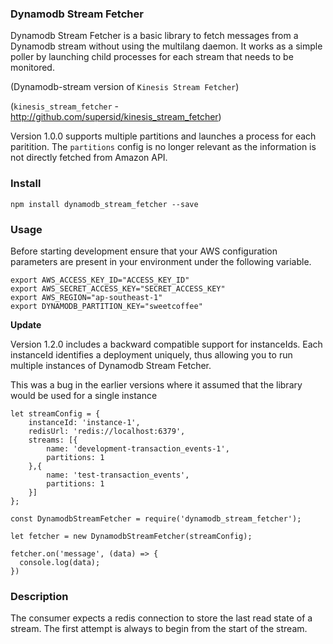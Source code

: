 ### Dynamodb Stream Fetcher

Dynamodb Stream Fetcher is a basic library to fetch messages from a Dynamodb 
stream without using the multilang daemon. It works as a simple poller by
launching child processes for each stream that needs to be monitored.

(Dynamodb-stream version of `Kinesis Stream Fetcher`)

(`kinesis_stream_fetcher` - http://github.com/supersid/kinesis_stream_fetcher)

Version 1.0.0 supports multiple partitions and launches a process for each paritition.
The `partitions` config is no longer relevant as the information is not directly fetched 
from Amazon API.

### Install

```
npm install dynamodb_stream_fetcher --save
```

### Usage

Before starting development ensure that your AWS configuration parameters
are present in your environment under the following variable.

```
export AWS_ACCESS_KEY_ID="ACCESS_KEY_ID"
export AWS_SECRET_ACCESS_KEY="SECRET_ACCESS_KEY"
export AWS_REGION="ap-southeast-1"
export DYNAMODB_PARTITION_KEY="sweetcoffee"
```

**Update**

Version 1.2.0 includes a backward compatible support for instanceIds. Each instanceId
identifies a deployment uniquely, thus allowing you to run multiple instances of Dynamodb
Stream Fetcher. 
 
This was a bug in the earlier versions where it assumed that the library would be used for a
single instance

```
let streamConfig = {
    instanceId: 'instance-1',
    redisUrl: 'redis://localhost:6379',
    streams: [{
        name: 'development-transaction_events-1',
        partitions: 1
    },{
        name: 'test-transaction_events',
        partitions: 1
    }]
};
```

```
const DynamodbStreamFetcher = require('dynamodb_stream_fetcher');
```
```
let fetcher = new DynamodbStreamFetcher(streamConfig);
```

```
fetcher.on('message', (data) => {
  console.log(data);
})
```


### Description

The consumer expects a redis connection to store the last read state of a stream. 
The first attempt is always to begin from the start of the stream. 